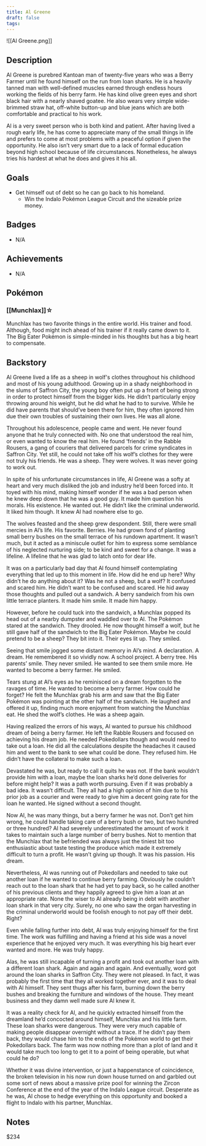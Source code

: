 ```yaml
---
title: Al Greene
draft: false
tags:
---
```

![[Al Greene.png]]
## Description
Al Greene is purebred Kantoan man of twenty-five years who was a Berry Farmer until he found himself on the run from loan sharks. He is a heavily tanned man with well-defined muscles earned through endless hours working the fields of his berry farm. He has kind olive green eyes and short black hair with a nearly shaved goatee. He also wears very simple wide-brimmed straw hat, off-white button-up and blue jeans which are both comfortable and practical to his work.

Al is a very sweet person who is both kind and patient. After having lived a rough early life, he has come to appreciate many of the small things in life and prefers to come at most problems with a peaceful option if given the opportunity. He also isn’t very smart due to a lack of formal education beyond high school because of life circumstances. Nonetheless, he always tries his hardest at what he does and gives it his all.

## Goals
- Get himself out of debt so he can go back to his homeland.
	- Win the Indalo Pokémon League Circuit and the sizeable prize money.

## Badges
- N/A

## Achievements
- N/A

## Pokémon

### [[Munchlax]]☆
Munchlax has two favorite things in the entire world. His trainer and food. Although, food might inch ahead of his trainer if it really came down to it. The Big Eater Pokémon is simple-minded in his thoughts but has a big heart to compensate.

## Backstory
Al Greene lived a life as a sheep in wolf's clothes throughout his childhood and most of his young adulthood. Growing up in a shady neighborhood in the slums of Saffron City, the young boy often put up a front of being strong in order to protect himself from the bigger kids. He didn’t particularly enjoy throwing around his weight, but he did what he had to to survive. While he did have parents that should’ve been there for him, they often ignored him due their own troubles of sustaining their own lives. He was all alone.

Throughout his adolescence, people came and went. He never found anyone that he truly connected with. No one that understood the real him, or even wanted to know the real him. He found ‘friends’ in the Rabble Rousers, a gang of couriers that delivered parcels for crime syndicates in Saffron City. Yet still, he could not take off his wolf’s clothes for they were not truly his friends. He was a sheep. They were wolves. It was never going to work out.

In spite of his unfortunate circumstances in life, Al Greene was a softy at heart and very much disliked the job and industry he’d been forced into. It toyed with his mind, making himself wonder if he was a bad person when he knew deep down that he was a good guy. It made him question his morals. His existence. He wanted out. He didn’t like the criminal underworld. It liked him though. It knew Al had nowhere else to go.

The wolves feasted and the sheep grew despondent. Still, there were small mercies in Al’s life. His favorite. Berries. He had grown fond of planting small berry bushes on the small terrace of his rundown apartment. It wasn’t much, but it acted as a miniscule outlet for him to express some semblance of his neglected nurturing side; to be kind and sweet for a change. It was a lifeline. A lifeline that he was glad to latch onto for dear life.

It was on a particularly bad day that Al found himself contemplating everything that led up to this moment in life. How did he end up here? Why didn’t he do anything about it? Was he not a sheep, but a wolf? It confused and scared him. He didn’t want to be confused and scared. He hid away those thoughts and pulled out a sandwich. A berry sandwich from his own little terrace planters. It made him smile. It made him happy.

However, before he could tuck into the sandwich, a Munchlax popped its head out of a nearby dumpster and waddled over to Al. The Pokémon stared at the sandwich. They drooled. He now thought himself a wolf, but he still gave half of the sandwich to the Big Eater Pokémon. Maybe he could pretend to be a sheep? They bit into it. Their eyes lit up. They smiled.

Seeing that smile jogged some distant memory in Al’s mind. A declaration. A dream. He remembered it so vividly now. A school project. A berry tree. His parents’ smile. They never smiled. He wanted to see them smile more. He wanted to become a berry farmer. He smiled.

Tears stung at Al’s eyes as he reminisced on a dream forgotten to the ravages of time. He wanted to become a berry farmer. How could he forget? He felt the Munchlax grab his arm and saw that the Big Eater Pokémon was pointing at the other half of the sandwich. He laughed and offered it up, finding much more enjoyment from watching the Munchlax eat. He shed the wolf’s clothes. He was a sheep again.

Having realized the errors of his ways, Al wanted to pursue his childhood dream of being a berry farmer. He left the Rabble Rousers and focused on achieving his dream job. He needed Pokedollars though and would need to take out a loan. He did all the calculations despite the headaches it caused him and went to the bank to see what could be done. They refused him. He didn’t have the collateral to make such a loan.

Devastated he was, but ready to call it quits he was not. If the bank wouldn’t provide him with a loan, maybe the loan sharks he’d done deliveries for before might help? It was a path worth pursuing. Even if it was probably a bad idea. It wasn’t difficult. They all had a high opinion of him due to his prior job as a courier and were ready to give him a decent going rate for the loan he wanted. He signed without a second thought.

Now Al, he was many things, but a berry farmer he was not. Don’t get him wrong, he could handle taking care of a berry bush or two, but two hundred or three hundred? Al had severely underestimated the amount of work it takes to maintain such a large number of berry bushes. Not to mention that the Munchlax that he befriended was always just the tiniest bit too enthusiastic about taste testing the produce which made it extremely difficult to turn a profit. He wasn’t giving up though. It was his passion. His dream.

Nevertheless, Al was running out of Pokedollars and needed to take out another loan if he wanted to continue berry farming. Obviously he couldn’t reach out to the loan shark that he had yet to pay back, so he called another of his previous clients and they happily agreed to give him a loan at an appropriate rate. None the wiser to Al already being in debt with another loan shark in that very city. Surely, no one who saw the organ harvesting in the criminal underworld would be foolish enough to not pay off their debt. Right?

Even while falling further into debt, Al was truly enjoying himself for the first time. The work was fulfilling and having a friend at his side was a novel experience that he enjoyed very much. It was everything his big heart ever wanted and more. He was truly happy.

Alas, he was still incapable of turning a profit and took out another loan with a different loan shark. Again and again and again. And eventually, word got around the loan sharks in Saffron City. They were not pleased. In fact, it was probably the first time that they all worked together ever, and it was to deal with Al himself. They sent thugs after his farm, burning down the berry bushes and breaking the furniture and windows of the house. They meant business and they damn well made sure Al knew it.

It was a reality check for Al, and he quickly extracted himself from the dreamland he’d concocted around himself, Munchlax and his little farm. These loan sharks were dangerous. They were very much capable of making people disappear overnight without a trace. If he didn’t pay them back, they would chase him to the ends of the Pokémon world to get their Pokedollars back. The farm was now nothing more than a plot of land and it would take much too long to get it to a point of being operable, but what could he do?

Whether it was divine intervention, or just a happenstance of coincidence, the broken television in his now run down house turned on and garbled out some sort of news about a massive prize pool for winning the Zircon Conference at the end of the year of the Indalo League circuit. Desperate as he was, Al chose to hedge everything on this opportunity and booked a flight to Indalo with his partner, Munchlax.

## Notes
$234